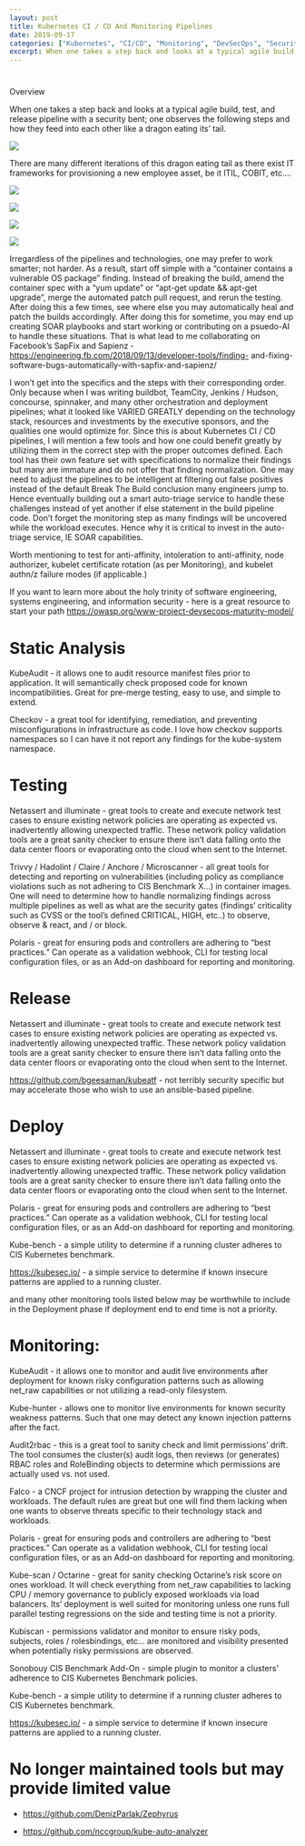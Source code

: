 ```yaml
---
layout: post
title: Kubernetes CI / CD And Monitoring Pipelines
date: 2019-09-17
categories: ["Kubernetes", "CI/CD", "Monitoring", "DevSecOps", "Security Automation", "Kubernetes Security", "Vulnerability Scanning", "Infrastructure as Code", "Network Policies", "Container Security", "Security Best Practices", "CIS Benchmark"]
excerpt: When one takes a step back and looks at a typical agile build, test, and release pipeline with a security bent; one observes the following steps and how they feed into each other like a dragon eating its’ tail.
---
```

#  
Overview

When one takes a step back and looks at a typical agile build, test, and
release pipeline with a security bent; one observes the following steps and
how they feed into each other like a dragon eating its’ tail.

  
  
  

![](/images/E942BA98-5AA5-4EB1-BCDF-6D3CBCB47C6A.jpg)

  

There are many different iterations of this dragon eating tail as there exist
IT frameworks for provisioning a new employee asset, be it ITIL, COBIT, etc….

![](/images/041E2BAE-5A91-4F21-A62D-59206602FA36.jpg)

![](/images/35AA2911-6867-4CD8-9B14-0709EE877C04.png.avif)

![](/images/AAA0739A-87FA-489E-A878-4864C3C0AD45.png.avif)

![](/images/814E0187-C7DA-469E-88E5-D2A24378B909.png.avif)

  
Irregardless of the pipelines and technologies, one may prefer to work
smarter; not harder. As a result, start off simple with a “container contains
a vulnerable OS package” finding. Instead of breaking the build, amend the
container spec with a “yum update” or “apt-get update && apt-get upgrade”,
merge the automated patch pull request, and rerun the testing. After doing
this a few times, see where else you may automatically heal and patch the
builds accordingly. After doing this for sometime, you may end up creating
SOAR playbooks and start working or contributing on a psuedo-AI to handle
these situations. That is what lead to me collaborating on Facebook’s SapFix
and Sapienz - https://engineering.fb.com/2018/09/13/developer-tools/finding-
and-fixing-software-bugs-automatically-with-sapfix-and-sapienz/  

I won’t get into the specifics and the steps with their corresponding order.
Only because when I was writing buildbot, TeamCity, Jenkins / Hudson,
concourse, spinnaker, and many other orchestration and deployment pipelines;
what it looked like VARIED GREATLY depending on the technology stack,
resources and investments by the executive sponsors, and the qualities one
would optimize for. Since this is about Kubernetes CI / CD pipelines, I will
mention a few tools and how one could benefit greatly by utilizing them in the
correct step with the proper outcomes defined. Each tool has their own feature
set with specifications to normalize their findings but many are immature and
do not offer that finding normalization. One may need to adjust the pipelines
to be intelligent at filtering out false positives instead of the default
Break The Build conclusion many engineers jump to. Hence eventually building
out a smart auto-triage service to handle these challenges instead of yet
another if else statement in the build pipeline code. Don’t forget the
monitoring step as many findings will be uncovered while the workload
executes. Hence why it is critical to invest in the auto-triage service, IE
SOAR capabilities.

Worth mentioning to test for anti-affinity, intoleration to anti-affinity,
node authorizer, kubelet certificate rotation (as per Monitoring), and kubelet
authn/z failure modes (if applicable.)

If you want to learn more about the holy trinity of software engineering,
systems engineering, and information security - here is a great resource to
start your path https://owasp.org/www-project-devsecops-maturity-model/

# Static Analysis

KubeAudit - it allows one to audit resource manifest files prior to
application. It will semantically check proposed code for known
incompatibilities. Great for pre-merge testing, easy to use, and simple to
extend.

Checkov - a great tool for identifying, remediation, and preventing
misconfigurations in infrastructure as code. I love how checkov supports
namespaces so I can have it not report any findings for the kube-system
namespace.

# Testing

Netassert and illuminate - great tools to create and execute network test
cases to ensure existing network policies are operating as expected vs.
inadvertently allowing unexpected traffic. These network policy validation
tools are a great sanity checker to ensure there isn’t data falling onto the
data center floors or evaporating onto the cloud when sent to the Internet.

Trivvy / Hadolint / Claire / Anchore / Microscanner - all great tools for
detecting and reporting on vulnerabilities (including policy as compliance
violations such as not adhering to CIS Benchmark X…) in container images. One
will need to determine how to handle normalizing findings across multiple
pipelines as well as what are the security gates (findings’ criticality such
as CVSS or the tool’s defined CRITICAL, HIGH, etc..) to observe, observe &
react, and / or block.

Polaris - great for ensuring pods and controllers are adhering to “best
practices.” Can operate as a validation webhook, CLI for testing local
configuration files, or as an Add-on dashboard for reporting and monitoring.  

# Release

Netassert and illuminate - great tools to create and execute network test
cases to ensure existing network policies are operating as expected vs.
inadvertently allowing unexpected traffic. These network policy validation
tools are a great sanity checker to ensure there isn’t data falling onto the
data center floors or evaporating onto the cloud when sent to the Internet.

<https://github.com/bgeesaman/kubeatf> \- not terribly security specific but
may accelerate those who wish to use an ansible-based pipeline.  
  

# Deploy

Netassert and illuminate - great tools to create and execute network test
cases to ensure existing network policies are operating as expected vs.
inadvertently allowing unexpected traffic. These network policy validation
tools are a great sanity checker to ensure there isn’t data falling onto the
data center floors or evaporating onto the cloud when sent to the Internet.

Polaris - great for ensuring pods and controllers are adhering to “best
practices.” Can operate as a validation webhook, CLI for testing local
configuration files, or as an Add-on dashboard for reporting and monitoring.

Kube-bench - a simple utility to determine if a running cluster adheres to CIS
Kubernetes benchmark.

<https://kubesec.io/> \- a simple service to determine if known insecure
patterns are applied to a running cluster.

and many other monitoring tools listed below may be worthwhile to include in
the Deployment phase if deployment end to end time is not a priority.  
  

# Monitoring:

KubeAudit - it allows one to monitor and audit live environments after
deployment for known risky configuration patterns such as allowing net_raw
capabilities or not utilizing a read-only filesystem.

Kube-hunter - allows one to monitor live environments for known security
weakness patterns. Such that one may detect any known injection patterns after
the fact.

Audit2rbac - this is a great tool to sanity check and limit permissions’
drift. The tool consumes the cluster(s) audit logs, then reviews (or
generates) RBAC roles and RoleBinding objects to determine which permissions
are actually used vs. not used.

Falco - a CNCF project for intrusion detection by wrapping the cluster and
workloads. The default rules are great but one will find them lacking when one
wants to observe threats specific to their technology stack and workloads.

Polaris - great for ensuring pods and controllers are adhering to “best
practices.” Can operate as a validation webhook, CLI for testing local
configuration files, or as an Add-on dashboard for reporting and monitoring.

Kube-scan / Octarine - great for sanity checking Octarine’s risk score on ones
workload. It will check everything from net_raw capabilities to lacking CPU /
memory governance to publicly exposed workloads via load balancers. Its’
deployment is well suited for monitoring unless one runs full parallel testing
regressions on the side and testing time is not a priority.

Kubiscan - permissions validator and monitor to ensure risky pods, subjects,
roles / rolesbindings, etc… are monitored and visibility presented when
potentially risky permissions are observed.

Sonobouy CIS Benchmark Add-On - simple plugin to monitor a clusters’ adherence
to CIS Kubernetes Benchmark policies.

Kube-bench - a simple utility to determine if a running cluster adheres to CIS
Kubernetes benchmark.

<https://kubesec.io/> \- a simple service to determine if known insecure
patterns are applied to a running cluster.

# No longer maintained tools but may provide limited value

  * https://github.com/DenizParlak/Zephyrus

  * https://github.com/nccgroup/kube-auto-analyzer


